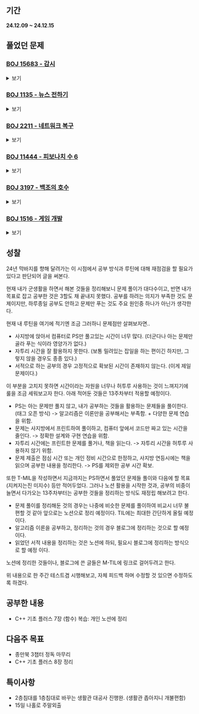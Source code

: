 ## 기간
**24.12.09 ~ 24.12.15**

## 풀었던 문제

### [BOJ 15683 - 감시](https://www.acmicpc.net/problem/15683)
<details>
<summary>보기</summary> 

- 정보
    - Tier: GoldⅢ
    - Tag: 구현

- 타임라인
    - Problem Open: 12/10 18:30?
    - Tag Open: --/-- --:--
    - Solve: 12/10 20:11

- 풀이
    - 깡구현

- 회고
    - 함수명 잘짓기, 범위 지정시 한번 더 보기 (for문 사용시)
    - 구현은 설계다
 
- 코드
  - ```cpp
    #include <iostream>
    #include <vector>
    
    using namespace std;
    
    int N, M;
    
    vector <vector <vector <int>>> direction {
        {{1}, {2}, {3}, {4}}, 
        {{1, 3}, {2, 4}},
        {{1, 2}, {2, 3}, {3, 4}, {4, 1}}, 
        {{1, 2, 3}, {2, 3, 4}, {3, 4, 1}, {4, 1, 2}}, 
        {{1, 2, 3, 4}}
    };
    
    vector <vector <char>> fillingField(vector <vector <char>> field, int r, int c, vector <int> &vec) {
        for (auto &d : vec) {
            if (d == 1) {   // left
                for (int i = c; i >= 0; i--) {
                    if (field[r][i] == '0') {
                        field[r][i] = '#';
                    } else if (field[r][i] == '6') {
                        break;
                    } 
                }
            } else if (d == 2) {    // up
                for (int i = r; i >= 0; i--) {
                    if (field[i][c] == '0') {
                        field[i][c] = '#';
                    } else if (field[i][c] == '6') {
                        break;
                    } 
                }
            } else if (d == 3) {    // right
                for (int i = c; i < M; i++) {
                    if (field[r][i] == '0') {
                        field[r][i] = '#';
                    } else if (field[r][i] == '6') {
                        break;
                    } 
                }
            } else if (d == 4) {    // down
                for (int i = r; i < N; i++) {
                    if (field[i][c] == '0') {
                        field[i][c] = '#';
                    } else if (field[i][c] == '6') {
                        break;
                    } 
                }
            }
        }
        return field;
    }
    
    int checkField(vector <vector <char>> &field) {
        int result = 0;
        for (auto &row : field) {
            for (auto &ch : row) {
                if (ch == '0') result++;
            }
        }
        return result;
    }
    
    int dfs(vector <vector <char>> &field, int r, int c) {
        int result = 1e9;
    
        for (int k = r * M + c; k < N * M; k++) {
            int i = k / M, j = k % M;
            if ('1' > field[i][j] || field[i][j] > '5') continue;
            
            for (auto &v : direction[field[i][j] - '1']) {
                auto newField = fillingField(field, i, j, v);
                result = min(result, dfs(newField, i, j + 1));
            }
            return result;
        }
    
        return checkField(field);
    }
    
    int main() {
        ios_base::sync_with_stdio(false);
        cin.tie(NULL); cout.tie(NULL);
    
        cin >> N >> M;
        vector <vector <char>> field(N, vector <char> (M));
        for (auto &row : field) {
            for (auto &ch : row) {
                cin >> ch;
            }
        }
    
        cout << dfs(field, 0, 0);
        return 0;
    }
    ```

</details>

### [BOJ 1135 - 뉴스 전하기](https://www.acmicpc.net/problem/1135)
<details>
<summary>보기</summary> 

- 정보
    - Tier: GoldⅡ
    - Tag: tree_dp, greedy

- 타임라인
    - Problem Open: 12/10 22:15?
    - Tag Open: --/-- --:--
    - Solve: 12/10 22:46

- 풀이
    - 거꾸로 역행해서 리프노드부터 시작하여 올라가는 형식으로 풀이
    - $i$번 노드의 차수가 $0$이 되면 $parent[i]$번노드의 차수를 $-1$
    - 이때 전화는 중복으로 걸 수 없으므로 중복되지 않도록 큐와 해시맵을 적절히 사용

- 회고
    - 나중가서 해당 문제가 한번 더 나오면 이런 풀이가 생각날까..? -> 한번 더보자.
    - 코드 정리좀 해야할듯
 
- 코드
  - ```cpp
    #include <iostream>
    #include <queue>
    #include <unordered_set>
    #include <vector>
    
    using namespace std;
    
    int N;
    vector <int> parent;
    vector <int> degree;
    
    int main() {
        cin >> N;
    
        parent.resize(N);
        degree.resize(N);
    
        cin >> parent[0];
        for (int i = 1; i < N; i++) {
            cin >> parent[i];
            degree[parent[i]]++;
        }
    
        int ans = 0;
        unordered_set <int> isVst;
        while (degree[0] != 0) {
            unordered_set <int> uos;
            queue <int> que;
    
            for (int i = 1; i < N; i++) {
                if (degree[i] == 0 && isVst.find(i) == isVst.end() && uos.find(parent[i]) == uos.end() && degree[parent[i]] > 0) {
                    que.push(parent[i]);
                    uos.insert(parent[i]);
                    isVst.insert(i);
                }
            }
    
            while (!que.empty()) {
                degree[que.front()]--;
                que.pop();
            }
            
            ans++;
        }
    
        cout << ans;
        return 0;
    }
    ```

</details>

### [BOJ 2211 - 네트워크 복구](https://www.acmicpc.net/problem/2211)
<details>
<summary>보기</summary> 

- 정보
    - Tier: GoldⅡ
    - Tag: dijkstra

- 타임라인
    - Problem Open: --/-- -:--
    - Tag Open: --/-- --:--
    - Solve: 12/11 12:18

- 풀이
    - 다익스트라 후 우선순위 큐 사용하여 회선 복구 (정답 출력)

- 회고
    - 없
 
- 코드
  - ```cpp
	#include <iostream>
    #include <queue>
    #include <vector>
    
    using namespace std;
    
    vector <vector <pair <int, int>>> graph;
    vector <int> dist;
    vector <bool> isConnect;
    vector <pair <int, int>> ans;
    
    void dijkstra() {
        priority_queue <pair <int, int>> pq;
    
        dist[1] = 0;
        pq.push({0, 1});
    
        while (!pq.empty()) {
            int cnt = pq.size();
            while (cnt--) {
                int curDist = -pq.top().first;
                int curNode = pq.top().second;
                pq.pop();
    
                if (curDist > dist[curNode]) continue;
                for (auto &p : graph[curNode]) {
                    int nxtDist = p.first + curDist;
                    int nxtNode = p.second;
    
                    if (nxtDist < dist[nxtNode]) {
                        dist[nxtNode] = nxtDist;
                        pq.push({-nxtDist, nxtNode});
                    }
                }
            }
        }
    }
    
    void solve() {
        priority_queue <pair <int, int>> pq;
    
        isConnect[1] = true;
        pq.push({0, 1});
    
        while (!pq.empty()) {
            int curDist = pq.top().first;
            int curNode = pq.top().second;
            pq.pop();
            
            for (auto &p : graph[curNode]) {
                int nxtDist = p.first + curDist;
                int nxtNode = p.second;
                if (!isConnect[nxtNode] && dist[nxtNode] == nxtDist) {
                    isConnect[nxtNode] = true;
                    ans.push_back({curNode, nxtNode});
                    pq.push({nxtDist, nxtNode});
                }
            }
        }
    }
     
    int main() {
        // fastIO
        ios_base::sync_with_stdio(false);
        cin.tie(NULL); cout.tie(NULL);
    
        // init && input
        int N, M;
        cin >> N >> M;
    
        graph.resize(N + 1);
        dist.resize(N + 1, 1e9);
        isConnect.resize(N + 1, false);
    
        int u, v, w;
        for (int i = 0; i < M; i++) {
            cin >> u >> v >> w;
            graph[u].push_back({w, v});
            graph[v].push_back({w, u});
        }
    
        // solve
        dijkstra();
        solve();
        
        cout << ans.size() << '\n';
        for (auto &p : ans) {
            cout << p.first << ' ' << p.second << '\n';
        }
    
        return 0;
    }
    ```

</details>

### [BOJ 11444 - 피보나치 수 6](https://www.acmicpc.net/problem/11444)
<details>
<summary>보기</summary> 

- 정보
    - Tier: GoldⅡ
    - Tag: 분할정복

- 타임라인
    - Problem Open: --/-- -:--
    - Tag Open: --/-- --:--
    - Solve: 12/12 18:38

- 풀이
    - 분할정복을 사용하는 행렬의 거듭제곱으로 DP 풀이

- 회고
    - 연습
 
- 코드
  - ```cpp
    #include <iostream>
    #include <vector>
    
    #define MOD 1000000007
    
    using namespace std;
    
    vector <vector <long long>> mulMatrix(vector <vector <long long>> W1, vector <vector <long long>> W2) {
        int n = W1.size(), m = W2.back().size(), l = W1.back().size();
        vector <vector <long long>> result(n, vector <long long> (m));
    
        for (int i = 0; i < n; i++) {
            for (int j = 0; j < m; j++) {
                for (int k = 0; k < l; k++) {
                    result[i][j] += ((W1[i][k] % MOD) * (W2[k][j] % MOD)) % MOD;
                    result[i][j] %= MOD;
                }
            }
        }
        return result;
    }
    
    vector <vector <long long>> powMatrix(vector <vector <long long>> &W, long long n) {
        if (n == 1) {
            return W;
        } else if (n % 2 != 0) {
            return mulMatrix(powMatrix(W, n - 1), W);
        } else {
            auto newW = powMatrix(W, n / 2);
            return mulMatrix(newW, newW);
        }
    }
    
    int main() {
        long long n;
        vector <vector <long long>> fibo{{0}, {1}};
        vector <vector <long long>> W{{0, 1}, {1, 1}};
    
        cin >> n;
        if (n <= 1) {
            cout << n;
        } else {
            cout << mulMatrix(powMatrix(W, n-1), fibo).back().back();
        }
        
        return 0;
    }
    ```

</details>

### [BOJ 3197 - 백조의 호수](https://www.acmicpc.net/problem/3197)
<details>
<summary>보기</summary> 

- 정보
    - Tier: Platinum Ⅴ
    - Tag: bfs, union_find

- 타임라인
    - Problem Open: --/-- -:--
    - Tag Open: --/-- --:--
    - Solve: 12/13 12:48

- 풀이
    - 1. 필드를 입력받는다. 이떄 int형 배열로 변환하여 입력받고, 백조의 위치는 따로 저장해둔다.
	- 2. bfs를 활용하여 물의 집합을 양의 정수로 표현한다. 이때 field에는 int형 정수로 표현해주고, parent 배열을 집합의 수만큼 초기화한다.
	- 3. 물에 닿아있는 얼음들은 배열에 -2로, 닿지 않은 배열은 -1로 표시해주고, -2인 얼음의 좌표는 queue에 넣어준다.
	- 4. 백조의 위치에 해당하는 두 집합(숫자)의 부모가 같아질 때 까지 일련의 작업을 반복한다. 해당 작업을 한 횟수가 정답이 된다.
		- a. 현재 queue에 저장되어 있는 얼음의 좌표에서 상하좌우 방향으로 -1로 표시된 얼음들은 -2로 표시, queue에 넣는 작업을 한다.
		- b. 현재 작업중인 얼음은 field에 맞닿아있는 물의 집합의 숫자로 변경한다. 만약 두개 이상이라면 union find를 활용하여 부모를 합치는 작업을 진행한다.

- 회고
    - 플래 정도 되니깐 두개 이상의 알고리즘을 활용해야 하는 문제가 많은듯
	- 디버깅 연습을 하자.
 
- 코드
  - ```cpp
    #include <iostream>
    #include <queue>
    #include <vector>
    
    using namespace std;
    
    int N, M;
    vector <vector <int>> field;
    vector <int> parent;
    vector <pair <int, int>> offset{{0,1}, {0,-1}, {1,0}, {-1,0}};
    
    int getParent(int n) {
        if (parent[n] == n) return n;
        return parent[n] = getParent(parent[n]);
    }
    
    void unionParent(int a, int b) {
        a = getParent(a);
        b = getParent(b);
    
        if (a > b) swap(a, b);
        parent[a] = b;
    }
    
    bool isCorrectLoc(int r, int c) {
        return (r < N && r >= 0 && c < M && c >= 0);
    }
    
    void bfs(int r, int c, int n) {
        queue <pair <int, int>> que;
    
        field[r][c] = n;
        que.push({r, c});
        while(!que.empty()) {
            for (const auto &p : offset) {
                int nxtR = p.first + que.front().first;
                int nxtC = p.second + que.front().second;
                if (!isCorrectLoc(nxtR, nxtC)) continue;
                
                if (field[nxtR][nxtC] == 0) {
                    que.push({nxtR, nxtC});
                    field[nxtR][nxtC] = n;
                }
            }
            que.pop();
        }
    }
    
    bool isConnect(int r, int c) {
        for (const auto &p : offset) {
            int nxtR = p.first + r;
            int nxtC = p.second + c;
            if (!isCorrectLoc(nxtR, nxtC)) continue;
    
            if (field[nxtR][nxtC] > 0) {
                return true;
            }
        }
        return false;
    }
    
    int solve(const vector <pair <int, int>> &start) {
        int k = 1;
        vector <int> startSet;
        queue <pair <int, int>> que;
    
        // init field
        for (int i = 0; i < N; i++) {
            for (int j = 0; j < M; j++) {
                if (field[i][j] == 0) {
                    bfs(i, j, k++);
                }
            }
        }
    
        for (int i = 0; i < N; i++) {
            for (int j = 0; j < M; j++) {
                if (field[i][j] == -1 && isConnect(i, j)) {
                    field[i][j] = -2;
                    que.push({i, j});
                }
            }
        }
    
        // init parent vector
        parent.resize(k + 1);
        for (int i = 0; i <= k; i++) {
            parent[i] = i;
        }
    
        // init startSet
        for (const auto &p : start) {
            startSet.push_back(field[p.first][p.second]);
        }
    
        // find answer
        int result = 0;
        while (getParent(startSet.front()) != getParent(startSet.back())) {
            int s = que.size();
            for (int i = 0; i < s; i++) {
                int r = que.front().first;
                int c = que.front().second;
                que.pop();
    
                for (const auto &p : offset) {
                    int nxtR = r + p.first;
                    int nxtC = c + p.second;
                    if (!isCorrectLoc(nxtR, nxtC)) continue;
    
                    if (field[nxtR][nxtC] == -1) {
                        field[nxtR][nxtC] = -2;
                        que.push({nxtR, nxtC});
                    } else if (field[nxtR][nxtC] > 0 && field[r][c] < 0) {
                        field[r][c] = field[nxtR][nxtC];
                    } else if (field[nxtR][nxtC] > 0 && field[r][c] > 0) {
                        unionParent(field[r][c], field[nxtR][nxtC]);
                    }
                }
            }
            result++;
        }
    
        return result;
    }
    
    int main() {
        // fastIO
        ios_base::sync_with_stdio(false);
        cin.tie(NULL); cout.tie(NULL);
    
        // init && input
        cin >> N >> M;
        field.resize(N, vector <int> (M));
    
        char ch;
        vector <pair <int, int>> start;
        for (int i = 0; i < N; i++) {
            for (int j = 0; j < M; j++) {
                cin >> ch;
                if (ch == 'X') {
                    field[i][j] = -1;
                } else if (ch == 'L') {
                    start.push_back({i, j});
                }
            }
        }
    
        // solve && output
        cout << solve(start);
        return 0;
    }
    ```

</details>

### [BOJ 1516 - 게임 개발](https://www.acmicpc.net/problem/1516)
<details>
<summary>보기</summary> 

- 정보
    - Tier: GoldⅢ
    - Tag: topology_sort

- 타임라인
    - Problem Open: --/-- -:--
    - Tag Open: --/-- --:--
    - Solve: 12/14 14:07

- 풀이
    - "먼저 지어야 하는 건물" -> "나중에 지어야 하는 건물" 로 단방향 그래프 만들기
	- $dp[i] = i$번째 건물이 지어질 수 있는 최소 시간 = 이전 건물이 지어지는 최소 시간 ($dp[j]$) $+ i$번째 건물을 지을 때 필요한 시간 ($time[i]$)
	- 메모리 아끼기 위해 (-귀찮으니-) 초기 dp값은 i번째 건물을 지을 때 필요한 시간으로 초기화 (이전 건물이 지어지는 최소 시간을 더하면 됨)
	- 위상정렬 활용하여 차수가 0이 되는 건물의 dp값 설정 후 우선순위 큐에 삽입, 이때 우선순위 큐는 최소 시간 우선을 기준으로 설정.

- 회고
    - 위상정렬을 복습할 때..
 
- 코드
  - ```cpp
	#include <iostream>
    #include <queue>
    #include <vector>
    
    using namespace std;
    
    int main() {
        // fastIO
        ios_base::sync_with_stdio(false);
        cin.tie(NULL); cout.tie(NULL);
    
        // init && input
        int n;
        cin >> n;
    
        vector <int> dp(n + 1);
        vector <int> degree(n + 1);
        vector <vector <int>> graph(n + 1);
    
        int u;
        for (int i = 1; i <= n; i++) {
            cin >> dp[i] >> u;
            while (u != -1) {
                graph[u].push_back(i);
                degree[i]++;
                cin >> u;
            }
        }
    
        // solve
        priority_queue <pair <int, int>> pq;
        for (int i = 1; i <= n; i++) {
            if (degree[i] == 0) pq.push({-dp[i], i});
        }
    
        while (!pq.empty()) {
            int curDist = -pq.top().first;
            int curNode = pq.top().second;
            pq.pop();
    
            for (auto &nxt : graph[curNode]) {
                degree[nxt]--;
                if (degree[nxt] == 0) {
                    dp[nxt] += curDist;
                    pq.push({-dp[nxt], nxt});
                }
            }
        }
    
        // output
        for (int i = 1; i <= n; i++) {
            cout << dp[i] << '\n';
        }
        return 0;
    }
    ```

</details>

## 성찰
24년 막바지를 향해 달려가는 이 시점에서 공부 방식과 루틴에 대해 재점검을 할 필요가 있다고 판단되어 글을 써본다.

현재 내가 군생활을 하면서 해본 것들을 정리해보니 문제 풀이가 대다수이고, 반면 내가 목표로 잡고 공부한 것은 3할도 채 끝내지 못했다.
공부를 하려는 의지가 부족한 것도 문제이지만, 하루종일 공부도 안하고 문제만 푸는 것도 주요 원인중 하나가 아닌가 생각한다.

현재 내 루틴을 여기에 적기엔 조금 그러하니 문제점만 살펴보자면..
- 사지방에 앉아서 컴퓨터로 PS만 풀고있는 시간이 너무 많다. (더군다나 아는 문제만 골라 푸는 식이라 영양가가 없다.)
- 자투리 시간을 잘 활용하지 못한다. (보통 밀려있는 잡일을 하는 편이긴 하지만, 그렇지 않을 경우도 종종 있다.)
- 서적으로 하는 공부의 경우 고정적으로 확보된 시간이 존재하지 않는다. (이게 제일 문제이다.)

이 부분을 고치지 못하면 시간이라는 자원을 너무나 허투루 사용하는 것이 느껴지기에 룰을 조금 세워보고자 한다. 아래 적어둔 것들은 13주차부터 적용할 예정이다.
- PS는 아는 문제만 풀지 않고, 내가 공부하는 것들을 활용하는 문제들을 풀이한다. (태그 오픈 방식) -> 알고리즘은 이론만을 공부해서는 부족함. + 다양한 문제 연습을 위함.
- 문제는 사지방에서 프린트하여 풀이하고, 컴퓨터 앞에서 코드만 짜고 있는 시간을 줄인다. -> 정확한 설계와 구현 연습을 위함.
- 자투리 시간에는 프린트한 문제를 풀거나, 책을 읽는다. -> 자투리 시간을 허투루 사용하지 않기 위함.
- 문제 제출은 점심 시간 또는 개인 정비 시간으로 한정하고, 사지방 연등시에는 책을 읽으며 공부한 내용을 정리한다. -> PS를 제외한 공부 시간 확보.

또한 T-MIL을 작성하면서 지금까지는 PS하면서 풀었던 문제들 풀이와 다음에 할 목표(지켜지는진 미지수) 등만 적어두었다.
그러나 노션 활용을 시작한 것과, 공부의 비중이 늘면서 다가오는 13주차부터는 공부한 것들을 정리하는 방식도 재정립 해보려고 한다.

- 문제 풀이를 정리해둔 것의 경우는 나중에 비슷한 문제를 풀이하여 비교시 너무 불편할 것 같아 앞으로는 노션으로 정리 예정이다. TIL에는 최대한 간단하게 올릴 예정이다.
- 알고리즘 이론을 공부하고, 정리하는 것의 경우 블로그에 정리하는 것으로 할 예정이다.
- 읽었던 서적 내용을 정리하는 것은 노션에 하되, 필요시 블로그에 정리하는 방식으로 할 예정 이다.

노션에 정리한 것들이나, 블로그에 쓴 글들은 M-TIL에 링크로 걸어두려고 한다.

위 내용으로 한 주간 테스트겸 시행해보고, 자체 피드백 하며 수정할 것 있으면 수정하도록 하겠다.

## 공부한 내용
- C++ 기초 플러스 7장 (함수) 복습: 개인 노션에 정리

## 다음주 목표
- 종만북 3챕터 정독 마무리
- C++ 기초 플러스 8장 정리

## 특이사항
- 2층침대를 1층침대로 바꾸는 생활관 대공사 진행완. (생활관 좁아지니 개불편함)
- 15일 나홀로 주말외출
